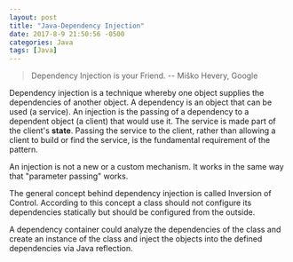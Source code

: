 ```yaml
--- 
layout: post
title: "Java-Dependency Injection"
date: 2017-8-9 21:50:56 -0500
categories: Java
tags: [Java]
---	
```

> Dependency Injection is your Friend. -- Miško Hevery, Google
<!--summary break-->

Dependency injection is a technique whereby one object supplies the dependencies of another object. A dependency is an object that can be used (a service). An injection is the passing of a dependency to a dependent object (a client) that would use it. The service is made part of the client's **state**. Passing the service to the client, rather than allowing a client to build or find the service, is the fundamental requirement of the pattern.

An injection is not a new or a custom mechanism. It works in the same way that "parameter passing" works.

The general concept behind dependency injection is called Inversion of Control. According to this concept a class should not configure its dependencies statically but should be configured from the outside.

A dependency container could analyze the dependencies of the class and create an instance of the class and inject the objects into the defined dependencies via Java reflection.